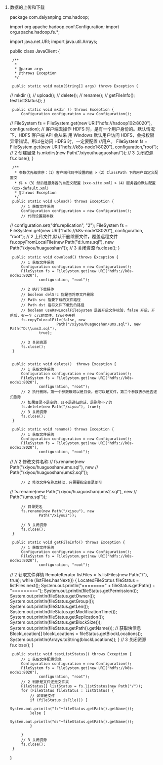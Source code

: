 1) 数据的上传和下载                     
    
    package com.daiyanping.cms.hadoop;
    
    import org.apache.hadoop.conf.Configuration;
    import org.apache.hadoop.fs.*;
    
    import java.net.URI;
    import java.util.Arrays;
    
    public class JavaClient {
    
        /**
         *
         * @param args
         * @throws Exception
         */
    
        public static void main(String[] args) throws Exception {
    //        mkdir ();
    //        upload();
    //        delete();
    //        rename();
    //        getFileInfo();
            testListStatus();
        }
    
        public static void mkdir () throws Exception {
            Configuration configuration = new Configuration();
    //         FileSystem fs = FileSystem.get(new URI("hdfs://hadoop102:8020"), configuration);
            // 客户端去操作 HDFS 时，是有一个用户身份的。默认情况下，HDFS 客户端 API 会从采 用 Windows 默认用户访问 HDFS，会报权限异常错误。所以在访问 HDFS 时，一定要配置
            //用户。
            FileSystem fs = FileSystem.get(new URI("hdfs://k8s-node1:8020"), configuration,"root");
            // 2 创建目录
            fs.mkdirs(new Path("/xiyou/huaguoshan/"));
            // 3 关闭资源
            fs.close();
        }
    
        /**
         * 参数优先级排序：（1）客户端代码中设置的值 >（2）ClassPath 下的用户自定义配置文
         * 件 >（3）然后是服务器的自定义配置（xxx-site.xml）>（4）服务器的默认配置（xxx-default.xml）
         * @throws Exception
         */
        public static void upload() throws Exception {
            // 1 获取文件系统
            Configuration configuration = new Configuration();
            // 代码设置副本数
    //        configuration.set("dfs.replication", "2");
            FileSystem fs = FileSystem.get(new URI("hdfs://k8s-node1:8020"),
                    configuration, "root");
            // 2 上传文件,默认不删除原文件，覆盖远程文件
            fs.copyFromLocalFile(new Path("d:/ums.sql"), new
                    Path("/xiyou/huaguoshan"));
            // 3 关闭资源
            fs.close();
        }
    
        public static void download() throws Exception {
            // 1 获取文件系统
            Configuration configuration = new Configuration();
            FileSystem fs = FileSystem.get(new URI("hdfs://k8s-node1:8020"),
                    configuration, "root");
    
            // 2 执行下载操作
            // boolean delSrc 指是否将原文件删除
            // Path src 指要下载的文件路径
            // Path dst 指将文件下载到的路径
            // boolean useRawLocalFileSystem 是否开启文件校验，false 开启，开启后，有一个 crc的文件，true不开启
            fs.copyToLocalFile(false, new
                            Path("/xiyou/huaguoshan/ums.sql"), new Path("D:\\ums3.sql"),
                    true);
    
            // 3 关闭资源
            fs.close();
        }
    
    
        public static void delete()  throws Exception {
            // 1 获取文件系统
            Configuration configuration = new Configuration();
            FileSystem fs = FileSystem.get(new URI("hdfs://k8s-node1:8020"),
                    configuration, "root");
            // 2 执行删除，第一个参数既可以是目录，也可以是文件，第二个参数表示是否递归删除
            // 如果目录不是空的，且不是递归的话，是删除不了的
            fs.delete(new Path("/xiyou"), true);
            // 3 关闭资源
            fs.close();
        }
    
        public static void rename() throws Exception {
            // 1 获取文件系统
            Configuration configuration = new Configuration();
            FileSystem fs = FileSystem.get(new URI("hdfs://k8s-node1:8020"),
                    configuration, "root");
    //        // 2 修改文件名称
    //        fs.rename(new Path("/xiyou/huaguoshan/ums.sql"), new
    //                Path("/xiyou/huaguoshan/ums2.sql"));
    
            // 2 修改文件名称及移动，只需要指定目录即可
    //        fs.rename(new Path("/xiyou/huaguoshan/ums2.sql"), new
    //                Path("/ums.sql"));
    
            // 目录更名
            fs.rename(new Path("/xiyou"), new
                    Path("/xiyou2"));
    
            // 3 关闭资源
            fs.close();
        }
    
        public static void getFileInfo() throws Exception {
            // 1 获取文件系统
            Configuration configuration = new Configuration();
            FileSystem fs = FileSystem.get(new URI("hdfs://k8s-node1:8020"),
                    configuration, "root");
    // 2 获取文件详情
            RemoteIterator<LocatedFileStatus> listFiles = fs.listFiles(new Path("/"),
                    true);
            while (listFiles.hasNext()) {
                LocatedFileStatus fileStatus = listFiles.next();
                System.out.println("========" + fileStatus.getPath() + "=========");
                System.out.println(fileStatus.getPermission());
                System.out.println(fileStatus.getOwner());
                System.out.println(fileStatus.getGroup());
                System.out.println(fileStatus.getLen());
                System.out.println(fileStatus.getModificationTime());
                System.out.println(fileStatus.getReplication());
                System.out.println(fileStatus.getBlockSize());
                System.out.println(fileStatus.getPath().getName());
    // 获取块信息
                BlockLocation[] blockLocations = fileStatus.getBlockLocations();
                System.out.println(Arrays.toString(blockLocations));
            }
    // 3 关闭资源
            fs.close();
        }
    
        public static void testListStatus() throws Exception {
            // 1 获取文件配置信息
            Configuration configuration = new Configuration();
            FileSystem fs = FileSystem.get(new URI("hdfs://k8s-node1:8020"),
                    configuration, "root");
            // 2 判断是文件还是文件夹
            FileStatus[] listStatus = fs.listStatus(new Path("/"));
            for (FileStatus fileStatus : listStatus) {
                // 如果是文件
                if (fileStatus.isFile()) {
                    System.out.println("f:"+fileStatus.getPath().getName());
                }else {
                    System.out.println("d:"+fileStatus.getPath().getName());
                }
    
            }
            // 3 关闭资源
            fs.close();
        }
    }
